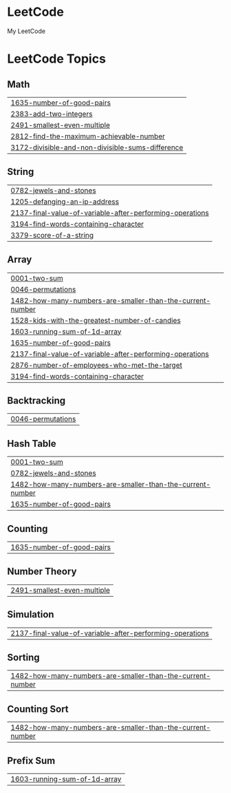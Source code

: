 # LeetCode
My LeetCode

<!---LeetCode Topics Start-->
# LeetCode Topics
## Math
|  |
| ------- |
| [1635-number-of-good-pairs](https://github.com/GuiRodri06/LeetCode/tree/master/1635-number-of-good-pairs) |
| [2383-add-two-integers](https://github.com/GuiRodri06/LeetCode/tree/master/2383-add-two-integers) |
| [2491-smallest-even-multiple](https://github.com/GuiRodri06/LeetCode/tree/master/2491-smallest-even-multiple) |
| [2812-find-the-maximum-achievable-number](https://github.com/GuiRodri06/LeetCode/tree/master/2812-find-the-maximum-achievable-number) |
| [3172-divisible-and-non-divisible-sums-difference](https://github.com/GuiRodri06/LeetCode/tree/master/3172-divisible-and-non-divisible-sums-difference) |
## String
|  |
| ------- |
| [0782-jewels-and-stones](https://github.com/GuiRodri06/LeetCode/tree/master/0782-jewels-and-stones) |
| [1205-defanging-an-ip-address](https://github.com/GuiRodri06/LeetCode/tree/master/1205-defanging-an-ip-address) |
| [2137-final-value-of-variable-after-performing-operations](https://github.com/GuiRodri06/LeetCode/tree/master/2137-final-value-of-variable-after-performing-operations) |
| [3194-find-words-containing-character](https://github.com/GuiRodri06/LeetCode/tree/master/3194-find-words-containing-character) |
| [3379-score-of-a-string](https://github.com/GuiRodri06/LeetCode/tree/master/3379-score-of-a-string) |
## Array
|  |
| ------- |
| [0001-two-sum](https://github.com/GuiRodri06/LeetCode/tree/master/0001-two-sum) |
| [0046-permutations](https://github.com/GuiRodri06/LeetCode/tree/master/0046-permutations) |
| [1482-how-many-numbers-are-smaller-than-the-current-number](https://github.com/GuiRodri06/LeetCode/tree/master/1482-how-many-numbers-are-smaller-than-the-current-number) |
| [1528-kids-with-the-greatest-number-of-candies](https://github.com/GuiRodri06/LeetCode/tree/master/1528-kids-with-the-greatest-number-of-candies) |
| [1603-running-sum-of-1d-array](https://github.com/GuiRodri06/LeetCode/tree/master/1603-running-sum-of-1d-array) |
| [1635-number-of-good-pairs](https://github.com/GuiRodri06/LeetCode/tree/master/1635-number-of-good-pairs) |
| [2137-final-value-of-variable-after-performing-operations](https://github.com/GuiRodri06/LeetCode/tree/master/2137-final-value-of-variable-after-performing-operations) |
| [2876-number-of-employees-who-met-the-target](https://github.com/GuiRodri06/LeetCode/tree/master/2876-number-of-employees-who-met-the-target) |
| [3194-find-words-containing-character](https://github.com/GuiRodri06/LeetCode/tree/master/3194-find-words-containing-character) |
## Backtracking
|  |
| ------- |
| [0046-permutations](https://github.com/GuiRodri06/LeetCode/tree/master/0046-permutations) |
## Hash Table
|  |
| ------- |
| [0001-two-sum](https://github.com/GuiRodri06/LeetCode/tree/master/0001-two-sum) |
| [0782-jewels-and-stones](https://github.com/GuiRodri06/LeetCode/tree/master/0782-jewels-and-stones) |
| [1482-how-many-numbers-are-smaller-than-the-current-number](https://github.com/GuiRodri06/LeetCode/tree/master/1482-how-many-numbers-are-smaller-than-the-current-number) |
| [1635-number-of-good-pairs](https://github.com/GuiRodri06/LeetCode/tree/master/1635-number-of-good-pairs) |
## Counting
|  |
| ------- |
| [1635-number-of-good-pairs](https://github.com/GuiRodri06/LeetCode/tree/master/1635-number-of-good-pairs) |
## Number Theory
|  |
| ------- |
| [2491-smallest-even-multiple](https://github.com/GuiRodri06/LeetCode/tree/master/2491-smallest-even-multiple) |
## Simulation
|  |
| ------- |
| [2137-final-value-of-variable-after-performing-operations](https://github.com/GuiRodri06/LeetCode/tree/master/2137-final-value-of-variable-after-performing-operations) |
## Sorting
|  |
| ------- |
| [1482-how-many-numbers-are-smaller-than-the-current-number](https://github.com/GuiRodri06/LeetCode/tree/master/1482-how-many-numbers-are-smaller-than-the-current-number) |
## Counting Sort
|  |
| ------- |
| [1482-how-many-numbers-are-smaller-than-the-current-number](https://github.com/GuiRodri06/LeetCode/tree/master/1482-how-many-numbers-are-smaller-than-the-current-number) |
## Prefix Sum
|  |
| ------- |
| [1603-running-sum-of-1d-array](https://github.com/GuiRodri06/LeetCode/tree/master/1603-running-sum-of-1d-array) |
<!---LeetCode Topics End-->